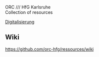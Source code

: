 ORC /// HfG Karlsruhe  
Collection of resources

[Digitalisierung](Digitalisierung)


## Wiki
https://github.com/orc-hfg/ressources/wiki

